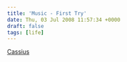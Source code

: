 ```yaml
---
title: 'Music - First Try'
date: Thu, 03 Jul 2008 11:57:34 +0000
draft: false
tags: [life]
---
```


[Cassius](http://www.blog.big-andy.co.uk/audio/cassiuplay_teaser.mp3)